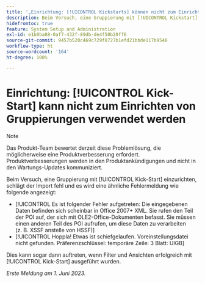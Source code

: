 ```yaml
---
title: '„Einrichtung: [!UICONTROL Kickstarts] können nicht zum Einrichten von Gruppierungen verwendet werden“'
description: Beim Versuch, eine Gruppierung mit [!UICONTROL Kickstart] einzurichten, schlägt der Import fehl und es wird eine Fehlermeldung angezeigt.
hidefromtoc: true
feature: System Setup and Administration
exl-id: e1b0ba88-0af7-432f-89db-de4f50b20ff6
source-git-commit: 9457b520c469c729f8727b1efd21bbde117b9546
workflow-type: ht
source-wordcount: '164'
ht-degree: 100%

---
```


# Einrichtung: [!UICONTROL Kick-Start] kann nicht zum Einrichten von Gruppierungen verwendet werden

>[!NOTE]
>
>Das Produkt-Team bewertet derzeit diese Problemlösung, die möglicherweise eine Produktverbesserung erfordert. Produktverbesserungen werden in den Produktankündigungen und nicht in den Wartungs-Updates kommuniziert.

Beim Versuch, eine Gruppierung mit [!UICONTROL Kick-Start] einzurichten, schlägt der Import fehl und es wird eine ähnliche Fehlermeldung wie folgende angezeigt:

* [!UICONTROL Es ist folgender Fehler aufgetreten: Die eingegebenen Daten befinden sich scheinbar in Office 2007+ XML. Sie rufen den Teil der POI auf, der sich mit OLE2-Office-Dokumenten befasst. Sie müssen einen anderen Teil des POI aufrufen, um diese Daten zu verarbeiten (z. B. XSSF anstelle von HSSF)]
* [!UICONTROL Hoppla! Etwas ist schiefgelaufen. Voreinstellungsdatei nicht gefunden. Präferenzschlüssel: temporäre Zeile: 3 Blatt: UIGB]

Dies kann sogar dann auftreten, wenn Filter und Ansichten erfolgreich mit [!UICONTROL Kick-Start] ausgeführt wurden.

_Erste Meldung am 1. Juni 2023._
